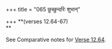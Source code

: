 +++
title = "065 छुच्छुन्दरिः शुभान्"

+++
**(verses 12.64-67)  
**

See Comparative notes for [Verse
12.64](/hinduism/book/manusmriti-with-the-commentary-of-medhatithi/d/doc202244.html#explanatory-notes "English translation of verse").



